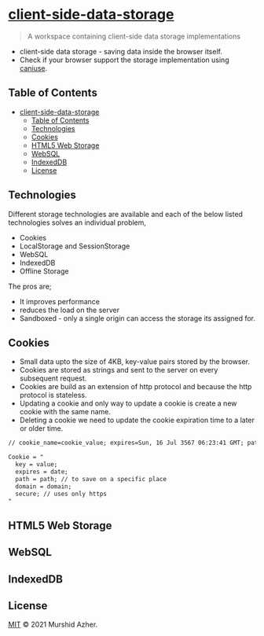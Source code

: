 # [client-side-data-storage](https://github.com/murshidazher/client-side-data-storage)

> A workspace containing client-side data storage implementations

- client-side data storage - saving data inside the browser itself.
- Check if your browser support the storage implementation using [caniuse](https://caniuse.com/).

## Table of Contents

- [client-side-data-storage](#client-side-data-storage)
  - [Table of Contents](#table-of-contents)
  - [Technologies](#technologies)
  - [Cookies](#cookies)
  - [HTML5 Web Storage](#html5-web-storage)
  - [WebSQL](#websql)
  - [IndexedDB](#indexeddb)
  - [License](#license)

## Technologies

Different storage technologies are available and each of the below listed technologies solves an individual problem,

- Cookies
- LocalStorage and SessionStorage
- WebSQL
- IndexedDB
- Offline Storage

The pros are;

- It improves performance
- reduces the load on the server
- Sandboxed - only a single origin can access the storage its assigned for.

## Cookies

- Small data upto the size of 4KB, key-value pairs stored by the browser.
- Cookies are stored as strings and sent to the server on every subsequent request.
- Cookies are build as an extension of http protocol and because the http protocol is stateless.
- Updating a cookie and only way to update a cookie is create a new cookie with the same name.
- Deleting a cookie we need to update the cookie expiration time to a later or older time.

```txt
// cookie_name=cookie_value; expires=Sun, 16 Jul 3567 06:23:41 GMT; path=/; secure

Cookie = "
  key = value;
  expires = date;
  path = path; // to save on a specific place
  domain = domain;
  secure; // uses only https
"
```

## HTML5 Web Storage

## WebSQL


## IndexedDB


## License

[MIT](./LICENSE) © 2021 Murshid Azher.
